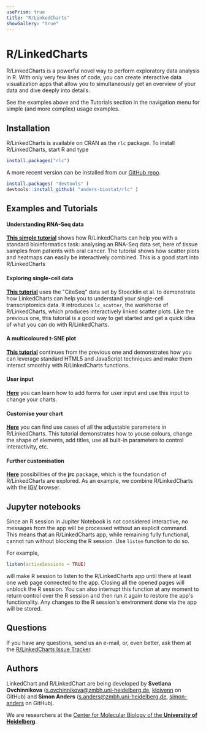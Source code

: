 ```yaml
---
usePrism: true
title: "R/LinkedCharts"
showGallery: "true"
---
```


# R/LinkedCharts

R/LinkedCharts is a powerful novel way to perform exploratory data analysis in R. With only very few lines of code, you can create interactive data visualization apps that allow you to simultaneously get an overview of your data and dive deeply into details.

<div class="gallery"></div>

See the examples above and the Tutorials section in the navigation menu for simple (and more complex) usage examples.

## Installation

R/LinkedCharts is available on CRAN as the `rlc` package. To install R/LinkedCharts, start R and type

```r
install.packages("rlc")
```

A more recent version can be installed from our [GitHub repo](https://github.com/anders-biostat/rlc).

```r
install.packages( "devtools" )
devtools::install_github( "anders-biostat/rlc" )
```

## Examples and Tutorials

#### Understanding RNA-Seq data

[**This simple tutorial**](tutorials/oscc.html) shows how R/LinkedCharts can help you with a standard bioinformatics task: analysing an RNA-Seq data set, here of tissue samples from patients with oral cancer. The tutorial shows how scatter plots and heatmaps can easily be interactively combined. This is a good start into R/LinkedCharts

#### Exploring single-cell data

[**This tutorial**](tutorials/citeseq1.html) uses the "CiteSeq" data set by Stoecklin et al. to demonstrate how LinkedCharts can help you to understand your single-cell transcriptomics data. It introduces `lc_scatter`, the workhorse of R/LinkedCharts, which produces interactively linked scatter plots. Like the previous one, this tutorial is a good way to get started and get a quick idea of what you can do with R/LinkedCharts.

#### A multicoloured t-SNE plot

[**This tutorial**](tutorials/citeseq2.html) continues from the previous one and demonstrates how you can leverage standard HTML5 and JavaScript techniques and make them interact smoothly with R/LinkedCharts functions.

#### User input

[**Here**](tutorials/inputs.html) you can learn how to add forms for user input and use this input to change your charts.

#### Customise your chart

[**Here**](tutorials/props.html) you can find use cases of all the adjustable parameters in R/LinkedCharts. This tutorial demonstrates how to youse colours, change the shape of elements, add titles, use all built-in parameters to control interactivity, etc.

#### Further customisation

[**Here**](tutorials/inputs.html) possibilities of the **jrc** package, which is the foundation of R/LinkedCharts are explored. As an example, we combine R/LinkedCharts with the [IGV](https://software.broadinstitute.org/software/igv/) browser.

## Jupyter notebooks

Since an R session in Jupiter Notebook is not considered interactive, no messages from the app will be processed without an explicit command. This means that an R/LinkedCharts app, while remaining fully functional, cannot run without blocking the R session. Use `listen` function to do so.

For example,
```r
listen(activeSessions = TRUE)
```
will make R session to listen to the R/LinkedCharts app until there at least one web page connected to the app. Closing all the opened pages will unblock the R session. You can also interrupt this function at any moment to return control over the R session and then run it again to restore the app's functionality. Any changes to the R session's environment done via the app will be stored.

## Questions

If you have any questions, send us an e-mail, or, even better, ask them at the [R/LinkedCharts Issue Tracker](https://github.com/anders-biostat/rlc/issues).

## Authors

LinkedChart and R/LinkedChart are being developed by **Svetlana Ovchinnikova** ([s.ovchinnikova@zmbh.uni-heidelberg.de](mailto:s.ovchinnikova@zmbh.uni-heidelberg.de), [kloivenn](https://github.com/kloivenn) on GitHub) and **Simon Anders** ([s.anders@zmbh.uni-heidelberg.de](mailto:s.anders@zmbh.uni-heidelberg.de), [simon-anders](https://github.com/simon-anders) on GitHub). 

We are researchers at the [Center for Molecular Biology of the **University of Heidelberg**](https://www.zmbh.uni-heidelberg.de/).